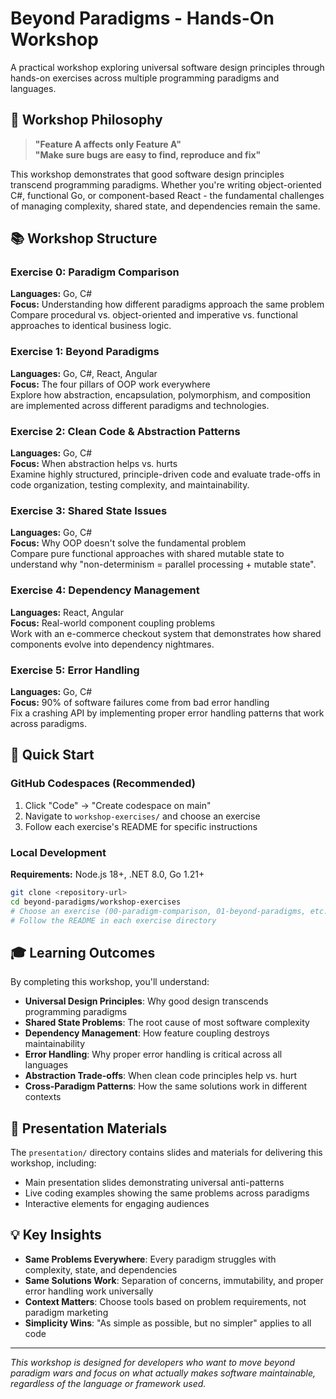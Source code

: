 # Beyond Paradigms - Hands-On Workshop

A practical workshop exploring universal software design principles through hands-on exercises across multiple programming paradigms and languages.

## 🎯 Workshop Philosophy

> **"Feature A affects only Feature A"**  
> **"Make sure bugs are easy to find, reproduce and fix"**

This workshop demonstrates that good software design principles transcend programming paradigms. Whether you're writing object-oriented C#, functional Go, or component-based React - the fundamental challenges of managing complexity, shared state, and dependencies remain the same.

## 📚 Workshop Structure

### Exercise 0: Paradigm Comparison

**Languages:** Go, C#  
**Focus:** Understanding how different paradigms approach the same problem  
Compare procedural vs. object-oriented and imperative vs. functional approaches to identical business logic.

### Exercise 1: Beyond Paradigms

**Languages:** Go, C#, React, Angular  
**Focus:** The four pillars of OOP work everywhere  
Explore how abstraction, encapsulation, polymorphism, and composition are implemented across different paradigms and technologies.

### Exercise 2: Clean Code & Abstraction Patterns

**Languages:** Go, C#  
**Focus:** When abstraction helps vs. hurts  
Examine highly structured, principle-driven code and evaluate trade-offs in code organization, testing complexity, and maintainability.

### Exercise 3: Shared State Issues

**Languages:** Go, C#  
**Focus:** Why OOP doesn't solve the fundamental problem  
Compare pure functional approaches with shared mutable state to understand why "non-determinism = parallel processing + mutable state".

### Exercise 4: Dependency Management

**Languages:** React, Angular  
**Focus:** Real-world component coupling problems  
Work with an e-commerce checkout system that demonstrates how shared components evolve into dependency nightmares.

### Exercise 5: Error Handling

**Languages:** Go, C#  
**Focus:** 90% of software failures come from bad error handling  
Fix a crashing API by implementing proper error handling patterns that work across paradigms.

## 🚀 Quick Start

### GitHub Codespaces (Recommended)

1. Click "Code" → "Create codespace on main"
2. Navigate to `workshop-exercises/` and choose an exercise
3. Follow each exercise's README for specific instructions

### Local Development

**Requirements:** Node.js 18+, .NET 8.0, Go 1.21+

```bash
git clone <repository-url>
cd beyond-paradigms/workshop-exercises
# Choose an exercise (00-paradigm-comparison, 01-beyond-paradigms, etc.)
# Follow the README in each exercise directory
```

## 🎓 Learning Outcomes

By completing this workshop, you'll understand:

- **Universal Design Principles**: Why good design transcends programming paradigms
- **Shared State Problems**: The root cause of most software complexity
- **Dependency Management**: How feature coupling destroys maintainability
- **Error Handling**: Why proper error handling is critical across all languages
- **Abstraction Trade-offs**: When clean code principles help vs. hurt
- **Cross-Paradigm Patterns**: How the same solutions work in different contexts

## 🎤 Presentation Materials

The `presentation/` directory contains slides and materials for delivering this workshop, including:

- Main presentation slides demonstrating universal anti-patterns
- Live coding examples showing the same problems across paradigms
- Interactive elements for engaging audiences

## 💡 Key Insights

- **Same Problems Everywhere**: Every paradigm struggles with complexity, state, and dependencies
- **Same Solutions Work**: Separation of concerns, immutability, and proper error handling work universally
- **Context Matters**: Choose tools based on problem requirements, not paradigm marketing
- **Simplicity Wins**: "As simple as possible, but no simpler" applies to all code

---

_This workshop is designed for developers who want to move beyond paradigm wars and focus on what actually makes software maintainable, regardless of the language or framework used._
